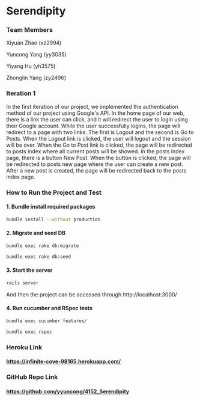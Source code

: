 
# Serendipity

### Team Members
Xiyuan Zhao (xz2994)
 
Yuncong Yang (yy3035)

Yiyang Hu (yh3575)

Zhonglin Yang (zy2496)

### Iteration 1
 In the first iteration of our project, we implemented the authentication method of our project using Google's API. In the home page of our
web, there is a link the user can click, and it will redirect the user to login using their Google account. While the user successfully logins,
the page will redirect to a page with two links. The first is Logout and the second is Go to Posts. When the Logout link is clicked, the user will logout 
 and the session will be over. When the Go to Post link is clicked, the page will be redirected to posts index where all current posts will be showed. 
 In the posts index page, there is a button New Post. When the button is clicked, the page will be redirected to posts new page where the user can
create a new post. After a new post is created, the page will be redirected back to the posts index page.

### How to Run the Project and Test

#### 1. Bundle install required packages
```sh
bundle install --without production
```
#### 2. Migrate and seed DB
```sh
bundle exec rake db:migrate
```
```sh
bundle exec rake db:seed
```
#### 3. Start the server
```sh
rails server
```
And then the project can be accessed through http://localhost:3000/
#### 4. Run cucumber and RSpec tests 
```sh
bundle exec cucumber features/
```
```sh
bundle exec rspec
```

### Heroku Link
#### https://infinite-cove-98165.herokuapp.com/


### GitHub Repo Link
#### https://github.com/yyuncong/4152_Serendipity
